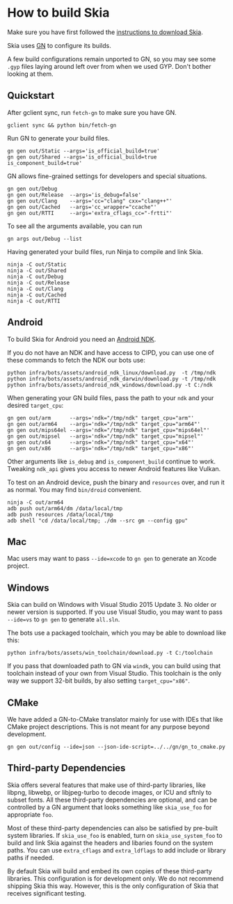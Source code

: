 How to build Skia
=================

Make sure you have first followed the [instructions to download
Skia](./download).

Skia uses [GN](https://chromium.googlesource.com/chromium/src/tools/gn/) to
configure its builds.

A few build configurations remain unported to GN, so you may see some `.gyp`
files laying around left over from when we used GYP.  Don't bother looking at
them.

Quickstart
----------

After gclient sync, run `fetch-gn` to make sure you have GN.

    gclient sync && python bin/fetch-gn

Run GN to generate your build files.

    gn gen out/Static --args='is_official_build=true'
    gn gen out/Shared --args='is_official_build=true is_component_build=true'

GN allows fine-grained settings for developers and special situations.

    gn gen out/Debug
    gn gen out/Release  --args='is_debug=false'
    gn gen out/Clang    --args='cc="clang" cxx="clang++"'
    gn gen out/Cached   --args='cc_wrapper="ccache"'
    gn gen out/RTTI     --args='extra_cflags_cc="-frtti"'

To see all the arguments available, you can run

    gn args out/Debug --list

Having generated your build files, run Ninja to compile and link Skia.

    ninja -C out/Static
    ninja -C out/Shared
    ninja -C out/Debug
    ninja -C out/Release
    ninja -C out/Clang
    ninja -C out/Cached
    ninja -C out/RTTI

Android
-------

To build Skia for Android you need an [Android
NDK](https://developer.android.com/ndk/index.html).

If you do not have an NDK and have access to CIPD, you
can use one of these commands to fetch the NDK our bots use:

    python infra/bots/assets/android_ndk_linux/download.py  -t /tmp/ndk
    python infra/bots/assets/android_ndk_darwin/download.py -t /tmp/ndk
    python infra/bots/assets/android_ndk_windows/download.py -t C:/ndk

When generating your GN build files, pass the path to your `ndk` and your
desired `target_cpu`:

    gn gen out/arm      --args='ndk="/tmp/ndk" target_cpu="arm"'
    gn gen out/arm64    --args='ndk="/tmp/ndk" target_cpu="arm64"'
    gn gen out/mips64el --args='ndk="/tmp/ndk" target_cpu="mips64el"'
    gn gen out/mipsel   --args='ndk="/tmp/ndk" target_cpu="mipsel"'
    gn gen out/x64      --args='ndk="/tmp/ndk" target_cpu="x64"'
    gn gen out/x86      --args='ndk="/tmp/ndk" target_cpu="x86"'

Other arguments like `is_debug` and `is_component_build` continue to work.
Tweaking `ndk_api` gives you access to newer Android features like Vulkan.

To test on an Android device, push the binary and `resources` over,
and run it as normal.  You may find `bin/droid` convenient.

    ninja -C out/arm64
    adb push out/arm64/dm /data/local/tmp
    adb push resources /data/local/tmp
    adb shell "cd /data/local/tmp; ./dm --src gm --config gpu"

Mac
---

Mac users may want to pass `--ide=xcode` to `gn gen` to generate an Xcode project.

Windows
-------

Skia can build on Windows with Visual Studio 2015 Update 3.  No older or newer
version is supported.  If you use Visual Studio, you may want to pass
`--ide=vs` to `gn gen` to generate `all.sln`.

The bots use a packaged toolchain, which you may be able to download like this:

    python infra/bots/assets/win_toolchain/download.py -t C:/toolchain

If you pass that downloaded path to GN via `windk`, you can build using that
toolchain instead of your own from Visual Studio.  This toolchain is the only
way we support 32-bit builds, by also setting `target_cpu="x86"`.

CMake
-----

We have added a GN-to-CMake translator mainly for use with IDEs that like CMake
project descriptions.  This is not meant for any purpose beyond development.

    gn gen out/config --ide=json --json-ide-script=../../gn/gn_to_cmake.py

Third-party Dependencies
------------------------

Skia offers several features that make use of third-party libraries, like
libpng, libwebp, or libjpeg-turbo to decode images, or ICU and sftnly to subset
fonts.  All these third-party dependencies are optional, and can be controlled
by a GN argument that looks something like `skia_use_foo` for appropriate
`foo`.

Most of these third-party dependencies can also be satisfied by pre-built
system libraries.  If `skia_use_foo` is enabled, turn on `skia_use_system_foo`
to build and link Skia against the headers and libaries found on the system
paths.  You can use `extra_cflags` and `extra_ldflags` to add include or
library paths if needed.

By default Skia will build and embed its own copies of these third-party
libraries.  This configuration is for development only.  We do not recommend
shipping Skia this way.  However, this is the only configuration of Skia that
receives significant testing.
